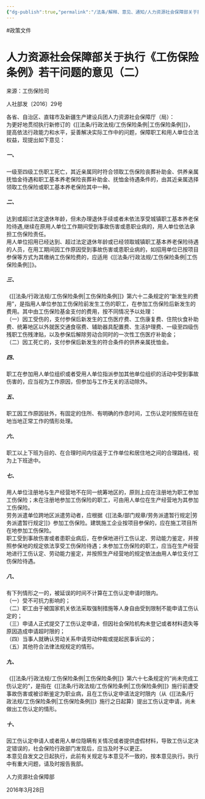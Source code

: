 ```yaml
---
{"dg-publish":true,"permalink":"/法条/解释、意见、通知/人力资源社会保障部关于执行《工伤保险条例》若干问题的意见（二）/","noteIcon":"","created":"2025-03-04T14:35:08.916+08:00"}
---
```


#政策文件 
# 人力资源社会保障部关于执行《工伤保险条例》若干问题的意见（二）

来源：工伤保险司

人社部发〔2016〕29号

各省、自治区、直辖市及新疆生产建设兵团人力资源社会保障厅（局）：  
为更好地贯彻执行新修订的《[[法条/行政法规/工伤保险条例\|工伤保险条例]]》，提高依法行政能力和水平，妥善解决实际工作中的问题，保障职工和用人单位合法权益，现提出如下意见：  

##### 一、

一级至四级工伤职工死亡，其近亲属同时符合领取工伤保险丧葬补助金、供养亲属抚恤金待遇和职工基本养老保险丧葬补助金、抚恤金待遇条件的，由其近亲属选择领取工伤保险或职工基本养老保险其中一种。  

##### 二、

达到或超过法定退休年龄，但未办理退休手续或者未依法享受城镇职工基本养老保险待遇,继续在原用人单位工作期间受到事故伤害或患职业病的，用人单位依法承担工伤保险责任。  
用人单位招用已经达到、超过法定退休年龄或已经领取城镇职工基本养老保险待遇的人员，在用工期间因工作原因受到事故伤害或患职业病的，如招用单位已按项目参保等方式为其缴纳工伤保险费的，应适用《[[法条/行政法规/工伤保险条例\|工伤保险条例]]》。  

##### 三、

《[[法条/行政法规/工伤保险条例\|工伤保险条例]]》第六十二条规定的“新发生的费用”，是指用人单位参加工伤保险前发生工伤的职工，在参加工伤保险后新发生的费用。其中由工伤保险基金支付的费用，按不同情况予以处理：  
（一）因工受伤的，支付参保后新发生的工伤医疗费、工伤康复费、住院伙食补助费、统筹地区以外就医交通食宿费、辅助器具配置费、生活护理费、一级至四级伤残职工伤残津贴，以及参保后解除劳动合同时的一次性工伤医疗补助金；  
（二）因工死亡的，支付参保后新发生的符合条件的供养亲属抚恤金。  

##### 四、

职工在参加用人单位组织或者受用人单位指派参加其他单位组织的活动中受到事故伤害的，应当视为工作原因，但参加与工作无关的活动除外。  

##### 五、

职工因工作原因驻外，有固定的住所、有明确的作息时间，工伤认定时按照在驻在地当地正常工作的情形处理。  

##### 六、

职工以上下班为目的、在合理时间内往返于工作单位和居住地之间的合理路线，视为上下班途中。  

##### 七、

用人单位注册地与生产经营地不在同一统筹地区的，原则上应在注册地为职工参加工伤保险；未在注册地参加工伤保险的职工，可由用人单位在生产经营地为其参加工伤保险。  
劳务派遣单位跨地区派遣劳动者，应根据《[[法条/部门规章/劳务派遣暂行规定\|劳务派遣暂行规定]]》参加工伤保险。建筑施工企业按项目参保的，应在施工项目所在地参加工伤保险。  
职工受到事故伤害或者患职业病后，在参保地进行工伤认定、劳动能力鉴定，并按照参保地的规定依法享受工伤保险待遇；未参加工伤保险的职工，应当在生产经营地进行工伤认定、劳动能力鉴定，并按照生产经营地的规定依法由用人单位支付工伤保险待遇。  

##### 八、

有下列情形之一的，被延误的时间不计算在工伤认定申请时限内。  
（一）受不可抗力影响的；  
（二）职工由于被国家机关依法采取强制措施等人身自由受到限制不能申请工伤认定的；  
（三）申请人正式提交了工伤认定申请，但因社会保险机构未登记或者材料遗失等原因造成申请超时限的；  
（四）当事人就确认劳动关系申请劳动仲裁或提起民事诉讼的；  
（五）其他符合法律法规规定的情形。  


##### 九、

《[[法条/行政法规/工伤保险条例\|工伤保险条例]]》第六十七条规定的“尚未完成工伤认定的”，是指在《[[法条/行政法规/工伤保险条例\|工伤保险条例]]》施行前遭受事故伤害或被诊断鉴定为职业病，且在工伤认定申请法定时限内（从《[[法条/行政法规/工伤保险条例\|工伤保险条例]]》施行之日起算）提出工伤认定申请，尚未做出工伤认定的情形。  


##### 十、

因工伤认定申请人或者用人单位隐瞒有关情况或者提供虚假材料，导致工伤认定决定错误的，社会保险行政部门发现后，应当及时予以更正。  
本意见自发文之日起执行，此前有关规定与本意见不一致的，按本意见执行。执行中有重大问题，请及时报告我部。

人力资源社会保障部

2016年3月28日